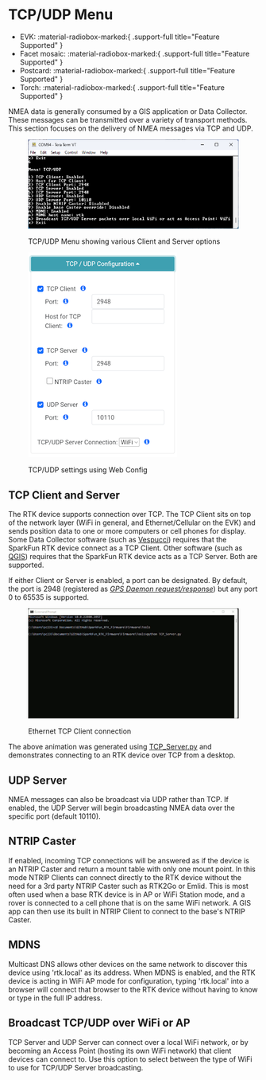 # TCP/UDP Menu

<!--
Compatibility Icons
====================================================================================

:material-radiobox-marked:{ .support-full title="Feature Supported" }
:material-radiobox-indeterminate-variant:{ .support-partial title="Feature Partially Supported" }
:material-radiobox-blank:{ .support-none title="Feature Not Supported" }
-->

<div class="grid cards fill" markdown>

- EVK: :material-radiobox-marked:{ .support-full title="Feature Supported" }
- Facet mosaic: :material-radiobox-marked:{ .support-full title="Feature Supported" }
- Postcard: :material-radiobox-marked:{ .support-full title="Feature Supported" }
- Torch: :material-radiobox-marked:{ .support-full title="Feature Supported" }

</div>

NMEA data is generally consumed by a GIS application or Data Collector. These messages can be transmitted over a variety of transport methods. This section focuses on the delivery of NMEA messages via TCP and UDP.

<figure markdown>

![TCP/UDP Menu showing various Client and Server options](<./img/Terminal/SparkFun RTK Everywhere - TCP-UDP Menu.png>)
<figcaption markdown>
TCP/UDP Menu showing various Client and Server options
</figcaption>
</figure>

<figure markdown>

![TCP/UDP settings using Web Config](<./img/WiFi Config/SparkFun RTK Config - TCP Port.png>)
<figcaption markdown>
TCP/UDP settings using Web Config
</figcaption>
</figure>

## TCP Client and Server

The RTK device supports connection over TCP. The TCP Client sits on top of the network layer (WiFi in general, and Ethernet/Cellular on the EVK) and sends position data to one or more computers or cell phones for display. Some Data Collector software (such as [Vespucci](gis_software.md#vespucci)) requires that the SparkFun RTK device connect as a TCP Client. Other software (such as [QGIS](gis_software.md#qgis)) requires that the SparkFun RTK device acts as a TCP Server. Both are supported.

If either Client or Server is enabled, a port can be designated. By default, the port is 2948 (registered as [*GPS Daemon request/response*](https://tcp-udp-ports.com/port-2948.htm)) but any port 0 to 65535 is supported.

<figure markdown>

![Ethernet TCP Client connection](<./img/Terminal/TCP_Client.gif>)
<figcaption markdown>
Ethernet TCP Client connection
</figcaption>
</figure>


The above animation was generated using [TCP_Server.py](https://github.com/sparkfun/SparkFun_RTK_Everywhere_Firmware/blob/main/Firmware/Tools/TCP_Server.py) and demonstrates connecting to an RTK device over TCP from a desktop.

## UDP Server

NMEA messages can also be broadcast via UDP rather than TCP. If enabled, the UDP Server will begin broadcasting NMEA data over the specific port (default 10110).

## NTRIP Caster

If enabled, incoming TCP connections will be answered as if the device is an NTRIP Caster and return a mount table with only one mount point. In this mode NTRIP Clients can connect directly to the RTK device without the need for a 3rd party NTRIP Caster such as RTK2Go or Emlid. This is most often used when a base RTK device is in AP or WiFi Station mode, and a rover is connected to a cell phone that is on the same WiFi network. A GIS app can then use its built in NTRIP Client to connect to the base's NTRIP Caster.

## MDNS

Multicast DNS allows other devices on the same network to discover this device using 'rtk.local' as its address. When MDNS is enabled, and the RTK device is acting in WiFi AP mode for configuration, typing 'rtk.local' into a browser will connect that browser to the RTK device without having to know or type in the full IP address.

## Broadcast TCP/UDP over WiFi or AP

TCP Server and UDP Server can connect over a local WiFi network, or by becoming an Access Point (hosting its own WiFi network) that client devices can connect to. Use this option to select between the type of WiFi to use for TCP/UDP Server broadcasting.
